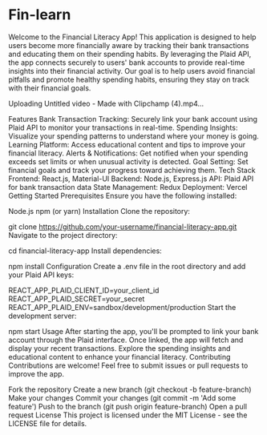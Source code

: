 # Fin-learn
Welcome to the Financial Literacy App! This application is designed to help users become more financially aware by tracking their bank transactions and educating them on their spending habits. By leveraging the Plaid API, the app connects securely to users' bank accounts to provide real-time insights into their financial activity. Our goal is to help users avoid financial pitfalls and promote healthy spending habits, ensuring they stay on track with their financial goals.



Uploading Untitled video - Made with Clipchamp (4).mp4…



Features
Bank Transaction Tracking: Securely link your bank account using Plaid API to monitor your transactions in real-time.
Spending Insights: Visualize your spending patterns to understand where your money is going.
Learning Platform: Access educational content and tips to improve your financial literacy.
Alerts & Notifications: Get notified when your spending exceeds set limits or when unusual activity is detected.
Goal Setting: Set financial goals and track your progress toward achieving them.
Tech Stack
Frontend: React.js, Material-UI
Backend: Node.js, Express.js
API: Plaid API for bank transaction data
State Management: Redux
Deployment: Vercel
Getting Started
Prerequisites
Ensure you have the following installed:

Node.js
npm (or yarn)
Installation
Clone the repository:

git clone https://github.com/your-username/financial-literacy-app.git
Navigate to the project directory:

cd financial-literacy-app
Install dependencies:

npm install
Configuration
Create a .env file in the root directory and add your Plaid API keys:


REACT_APP_PLAID_CLIENT_ID=your_client_id
REACT_APP_PLAID_SECRET=your_secret
REACT_APP_PLAID_ENV=sandbox/development/production
Start the development server:

npm start
Usage
After starting the app, you'll be prompted to link your bank account through the Plaid interface.
Once linked, the app will fetch and display your recent transactions.
Explore the spending insights and educational content to enhance your financial literacy.
Contributing
Contributions are welcome! Feel free to submit issues or pull requests to improve the app.

Fork the repository
Create a new branch (git checkout -b feature-branch)
Make your changes
Commit your changes (git commit -m 'Add some feature')
Push to the branch (git push origin feature-branch)
Open a pull request
License
This project is licensed under the MIT License - see the LICENSE file for details.
